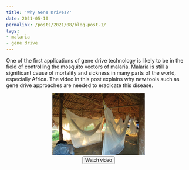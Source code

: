 ```yaml
---
title: 'Why Gene Drives?'
date: 2021-05-10
permalink: /posts/2021/08/blog-post-1/
tags:
- malaria
- gene drive
---
```


One of the first applications of gene drive technology is likely to be in the field of controlling the mosquito vectors of malaria. Malaria is still a significant cause of mortality and sickness in many parts of the world, especially Africa. The video in this post explains why new tools such as gene drive approaches are needed to eradicate this disease.

<center>
<a href="https://wmich.edu/sites/default/files/attachments/u699/2020/MalariaToolKitPresentation.mp4" target="_blank">
  <img src="/images/bednets.jpg" alt="Link to video" width="50%">
</a><br>
<button style="background-color:C0B283" onclick="window.open('https://wmich.edu/sites/default/files/attachments/u699/2020/MalariaToolKitPresentation.mp4', '_blank')"> 
    Watch video  
    </button>
</center>